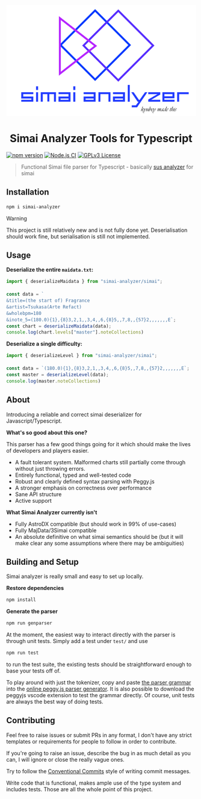 <p align="center">
  <img src="graphicdesignismypassion.png" alt="graphic design is my passion" />
</p>

<h1 align="center"> Simai Analyzer Tools for Typescript </h1>

[![npm version](https://badge.fury.io/js/simai-analyzer.svg)](https://badge.fury.io/js/simai-analyzer)
[![Node.js CI](https://github.com/kyubxy/simai-analyzer/actions/workflows/node.js.yml/badge.svg)](https://github.com/kyubxy/simai-analyzer/actions/workflows/node.js.yml)
[![GPLv3 License](https://img.shields.io/badge/License-GPL%20v3-yellow.svg)](https://opensource.org/licenses/)

>Functional Simai file parser for Typescript - basically [sus analyzer](https://github.com/mizucoffee/sus-analyzer) for simai


## Installation

```txt
npm i simai-analyzer
```

> [!WARNING]
> This project is still relatively new and is not fully done yet.
> Deserialisation should work fine, but serialisation is still not implemented.

## Usage

**Deserialize the entire `maidata.txt`:**

```ts
import { deserializeMaidata } from "simai-analyzer/simai";

const data = `
&title=(the start of) Fragrance
&artist=Tsukasa(Arte Refact)
&wholebpm=180
&inote_5=(180.0){1},{8}3,2,1,,3,4,,6,{8}5,,7,8,,{57}2,,,,,,,E`;
const chart = deserializeMaidata(data);
console.log(chart.levels["master"].noteCollections)
```

**Deserialize a single difficulty:**

```ts
import { deserializeLevel } from "simai-analyzer/simai";

const data = `(180.0){1},{8}3,2,1,,3,4,,6,{8}5,,7,8,,{57}2,,,,,,,E`;
const master = deserializeLevel(data);
console.log(master.noteCollections)
```

## About

Introducing a reliable and correct simai deserializer for
Javascript/Typescript.

**What's so good about this one?**

This parser has a few good things going for it which should make the lives of
developers and players easier.

- A fault tolerant system. Malformed charts still partially come
through without just throwing errors.
- Entirely functional, typed and well-tested code
- Robust and clearly defined syntax parsing with Peggy.js
- A stronger emphasis on correctness over performance
- Sane API structure
- Active support

**What Simai Analyzer currently isn't**

- Fully AstroDX compatible (but should work in 99% of use-cases)
- Fully MajData/3Simai compatible
- An absolute definitive on what simai semantics should be
(but it will make clear any some assumptions where there may be ambiguities)

## Building and Setup

Simai analyzer is really small and easy to set up locally.

**Restore dependencies**

```txt
npm install
```

**Generate the parser**

```txt
npm run genparser
```

At the moment, the easiest way to interact directly with the parser
is through unit tests. Simply add a test under `test/` and use

```txt
npm run test
```

to run the test suite, the existing tests should be
straightforward enough to base your tests off of.

To play around with just the tokenizer, copy and paste
[the parser grammar](grammar/parser.peggy) into the
[online peggy.js parser generator](https://peggyjs.org/online.html).
It is also possible to download the peggyjs vscode extension to
test the grammar directly. Of course, unit tests are always the best way
of doing tests.

## Contributing

Feel free to raise issues or submit PRs in any format, I don't have any strict templates or requirements for people to follow in order to contribute.

If you're going to raise an issue, describe the bug in as much detail as you can, I will ignore or close the really vague ones.

Try to follow the [Conventional Commits](https://www.conventionalcommits.org/en/v1.0.0/#summary) style of writing commit messages.

Write code that is functional, makes ample use of the type system and includes tests. Those are all the whole point of this project.
